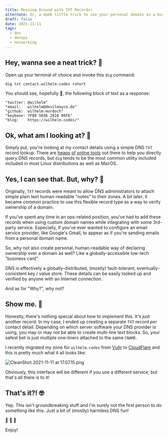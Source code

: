 ```yaml
---
title: Messing Around with TXT Records!
alternate: Or, a dumb little trick to use your personal domain as a business card.
draft: false
date: 2021-11-11
tags:
  - dns
  - devops
  - networking
---
```

## Hey, wanna see a neat trick? 🤯

Open up your terminal of choice and invoke this `dig` command:

```bash
dig txt contact.wilhelm.codes +short
```

You should see, hopefully 🤞, the following block of text as a response:

```
"twitter: @wilhelm"
"email:   wilhelm@devilmayco.de"
"github:  wilhelm-murdoch"
"keybase: 7F89 5036 2816 06F6"
"blog:    https://wilhelm.codes/"
```

## Ok, what am I looking at? 🤨

Simply put, you're looking at my contact details using a simple DNS `TXT` record lookup. There are [heaps](https://dns.google/query?name=contact.wilhelm.codes) [of](https://toolbox.googleapps.com/apps/dig/#TXT/) [online tools](https://www.diggui.com/) out there to help you directly query DNS records, but `dig` tends to be the most common utility included included in most Linux distributions as well as MacOS.

## Yes, I can see that. But, why? 🤔

Originally, `TXT` records were meant to allow DNS administrators to attach simple plain text human-readable "notes" to their zones. A bit later, it became common practice to use this flexible record type as a way to verify ownership of a domain.

If you've spent any time in an ops-related position, you've had to add these records when using custom domain names while integrating with some 3rd-party service. Especially, if you've ever wanted to configure an email service provider, like Google's Gmail, to appear as if you're sending emails from a personal domain name.

So, why not also create personal, human-readable way of declaring ownership over a domain as well? Like a globally-accessible low-tech "business card".

DNS is effectively a globally-distributed, (mostly) fault-tolerant, eventually-consistent key / value store. These details can be easily looked up and verified by anyone with an Internet connection. 

And as for "Why?", why not?

## Show me. 🤫

Honestly, there's nothing special about how to implement this. It's just another record. In my case, I ended up creating a separate `TXT` record _per_ contact detail. Depending on which server software your DNS provider is using, you may or may not be able to create multi-line text blocks. So, your safest bet is just multiple one-liners attached to the same `CNAME`.

I recently migrated my zone for `wilhelm.codes` from [Vultr](https://www.vultr.com/) to [CloudFlare](https://www.cloudflare.com/) and this is pretty much what it all looks like:

![CleanShot 2021-11-11 at 17.07.15.png](https://cdn.hashnode.com/res/hashnode/image/upload/v1636614449288/CC4b9W-Ui.png)

Obviously, this interface will be different if you use a different service, but that's all there is to it!

## That's it?! 🤓

Yep. This isn't groundbreaking stuff and I'm surely not the first person to do something like this. Just a bit of (mostly) harmless DNS fun!

🙈 🙉 🙊

Enjoy!